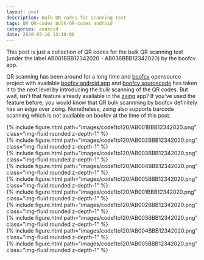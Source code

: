 ```yaml
---
layout: post
description: Bulk QR codes for scanning test
tags: QR QR-codes bulk-QR-codes android
categories: android
date: 2020-03-16 13:10:00
---
```

This post is just a collection of QR codes for the bulk QR scanning test (under the label AB001BBB12342020 - AB036BBB12342020) by the boofcv app. 



QR scanning has been around for a long time and <a href="https://boofcv.org/index.php?title=Main_Page">boofcv</a> opensource project with available <a href="https://play.google.com/store/apps/details?id=org.boofcv.android&hl=en">boofcv android app</a> and <a href="https://github.com/lessthanoptimal/BoofCV">boofcv sourcecode</a> 
has taken it to the next level by introducing the bulk scanning of the QR codes. But wait, isn't that feature already available in the <a href="https://github.com/zxing/zxing">zxing</a>  app? If you've used the feature before, you would know that QR bulk scannning by boofcv definitely has an edge over zxing. Nonetheless, zxing also supports barcode scanning which is not available on boofcv at the time of this post. 



<div class="row mt-3">
    <div class="col-sm mt-3 mt-md-0">
        {% include figure.html path="images/code1to120/AB001BBB12342020.png" class="img-fluid rounded z-depth-1" %}
    </div>
    <div class="col-sm mt-3 mt-md-0">
        {% include figure.html path="images/code1to120/AB002BBB12342020.png" class="img-fluid rounded z-depth-1" %}
    </div>
       <div class="col-sm mt-3 mt-md-0">
        {% include figure.html path="images/code1to120/AB003BBB12342020.png" class="img-fluid rounded z-depth-1" %}
    </div>
       <div class="col-sm mt-3 mt-md-0">
        {% include figure.html path="images/code1to120/AB004BBB12342020.png" class="img-fluid rounded z-depth-1" %}
    </div>
       <div class="col-sm mt-3 mt-md-0">
        {% include figure.html path="images/code1to120/AB005BBB12342020.png" class="img-fluid rounded z-depth-1" %}
    </div>
</div>


<div class="row mt-3">
    <div class="col-sm mt-3 mt-md-0">
        {% include figure.html path="images/code1to120/AB001BBB12342020.png" class="img-fluid rounded z-depth-1" %}
    </div>
    <div class="col-sm mt-3 mt-md-0">
        {% include figure.html path="images/code1to120/AB002BBB12342020.png" class="img-fluid rounded z-depth-1" %}
    </div>
       <div class="col-sm mt-3 mt-md-0">
        {% include figure.html path="images/code1to120/AB003BBB12342020.png" class="img-fluid rounded z-depth-1" %}
    </div>
       <div class="col-sm mt-3 mt-md-0">
        {% include figure.html path="images/code1to120/AB004BBB12342020.png" class="img-fluid rounded z-depth-1" %}
    </div>
       <div class="col-sm mt-3 mt-md-0">
        {% include figure.html path="images/code1to120/AB005BBB12342020.png" class="img-fluid rounded z-depth-1" %}
    </div>
</div>